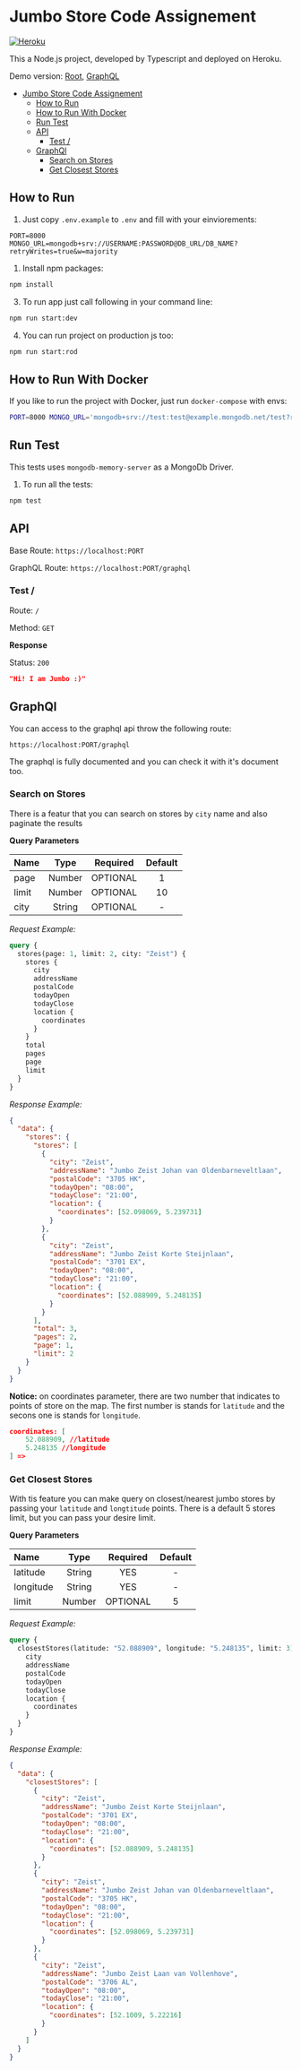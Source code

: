 # Jumbo Store Code Assignement

[![Heroku](https://heroku-badge.herokuapp.com/?app=jumbo-stores-sadra)](https://jumbo-stores-sadra.herokuapp.com/)

This a Node.js project, developed by Typescript and deployed on Heroku.

Demo version: [Root](https://jumbo-stores-sadra.herokuapp.com), [GraphQL](https://jumbo-stores-sadra.herokuapp.com/graphql)

- [Jumbo Store Code Assignement](#jumbo-store-code-assignement)
  - [How to Run](#how-to-run)
  - [How to Run With Docker](#how-to-run-with-docker)
  - [Run Test](#run-test)
  - [API](#api)
    - [Test /](#test-)
  - [GraphQl](#graphql)
    - [Search on Stores](#search-on-stores)
    - [Get Closest Stores](#get-closest-stores)

## How to Run

1. Just copy `.env.example` to `.env` and fill with your einviorements:

```
PORT=8000
MONGO_URL=mongodb+srv://USERNAME:PASSWORD@DB_URL/DB_NAME?retryWrites=true&w=majority
```

1. Install npm packages:

```bash
npm install
```

3. To run app just call following in your command line:

```bash
npm run start:dev
```

4. You can run project on production js too:

```bash
npm run start:rod
```

## How to Run With Docker

If you like to run the project with Docker, just run `docker-compose` with envs:

```bash
PORT=8000 MONGO_URL='mongodb+srv://test:test@example.mongodb.net/test?retryWrites=true' docker-compose up -d
```

## Run Test

This tests uses `mongodb-memory-server` as a MongoDb Driver.

1. To run all the tests:

```bash
npm test
```

## API

Base Route: `https://localhost:PORT`

GraphQL Route: `https://localhost:PORT/graphql`

### Test /

Route: `/`

Method: `GET`

**Response**

Status: `200`

```json
"Hi! I am Jumbo :)"
```

## GraphQl

You can access to the graphql api throw the following route:

```
https://localhost:PORT/graphql
```

The graphql is fully documented and you can check it with it's document too.

### Search on Stores

There is a featur that you can search on stores by `city` name and also paginate the results

**Query Parameters**

| Name  |  Type  | Required | Default |
| :---- | :----: | :------: | :-----: |
| page  | Number | OPTIONAL |    1    |
| limit | Number | OPTIONAL |   10    |
| city  | String | OPTIONAL |    -    |

_Request Example:_

```graphql
query {
  stores(page: 1, limit: 2, city: "Zeist") {
    stores {
      city
      addressName
      postalCode
      todayOpen
      todayClose
      location {
        coordinates
      }
    }
    total
    pages
    page
    limit
  }
}
```

_Response Example:_

```json
{
  "data": {
    "stores": {
      "stores": [
        {
          "city": "Zeist",
          "addressName": "Jumbo Zeist Johan van Oldenbarneveltlaan",
          "postalCode": "3705 HK",
          "todayOpen": "08:00",
          "todayClose": "21:00",
          "location": {
            "coordinates": [52.098069, 5.239731]
          }
        },
        {
          "city": "Zeist",
          "addressName": "Jumbo Zeist Korte Steijnlaan",
          "postalCode": "3701 EX",
          "todayOpen": "08:00",
          "todayClose": "21:00",
          "location": {
            "coordinates": [52.088909, 5.248135]
          }
        }
      ],
      "total": 3,
      "pages": 2,
      "page": 1,
      "limit": 2
    }
  }
}
```

**Notice:** on coordinates parameter, there are two number that indicates to points of store on the map. The first number is stands for `latitude` and the secons one is stands for `longitude`.

```json
coordinates: [
    52.088909, //latitude
    5.248135 //longitude
] =>
```

### Get Closest Stores

With tis feature you can make query on closest/nearest jumbo stores by passing your `latitude` and `longtitude` points. There is a default 5 stores limit, but you can pass your desire limit.

**Query Parameters**

| Name      |  Type  | Required | Default |
| :-------- | :----: | :------: | :-----: |
| latitude  | String |   YES    |    -    |
| longitude | String |   YES    |    -    |
| limit     | Number | OPTIONAL |    5    |

_Request Example:_

```graphql
query {
  closestStores(latitude: "52.088909", longitude: "5.248135", limit: 3) {
    city
    addressName
    postalCode
    todayOpen
    todayClose
    location {
      coordinates
    }
  }
}
```

_Response Example:_

```json
{
  "data": {
    "closestStores": [
      {
        "city": "Zeist",
        "addressName": "Jumbo Zeist Korte Steijnlaan",
        "postalCode": "3701 EX",
        "todayOpen": "08:00",
        "todayClose": "21:00",
        "location": {
          "coordinates": [52.088909, 5.248135]
        }
      },
      {
        "city": "Zeist",
        "addressName": "Jumbo Zeist Johan van Oldenbarneveltlaan",
        "postalCode": "3705 HK",
        "todayOpen": "08:00",
        "todayClose": "21:00",
        "location": {
          "coordinates": [52.098069, 5.239731]
        }
      },
      {
        "city": "Zeist",
        "addressName": "Jumbo Zeist Laan van Vollenhove",
        "postalCode": "3706 AL",
        "todayOpen": "08:00",
        "todayClose": "21:00",
        "location": {
          "coordinates": [52.1009, 5.22216]
        }
      }
    ]
  }
}
```
